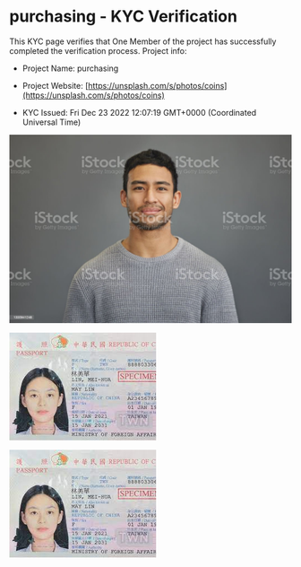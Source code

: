 # purchasing - KYC Verification
		


This KYC page verifies that One Member of the project has successfully completed the verification process. Project info:
		


- Project Name: purchasing
		

- Project Website: [https://unsplash.com/s/photos/coins](https://unsplash.com/s/photos/coins)
		

- KYC Issued: Fri Dec 23 2022 12:07:19 GMT+0000 (Coordinated Universal Time)
		


![This is an face image](./personFace.png)
		

![This is an cnic image](./cnicImage.png)
		

![This is an passport image](./passportImage.png)
	